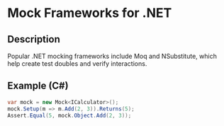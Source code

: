 # Mock Frameworks for .NET

## Description
Popular .NET mocking frameworks include Moq and NSubstitute, which help create test doubles and verify interactions.

## Example (C#)
```csharp
var mock = new Mock<ICalculator>();
mock.Setup(m => m.Add(2, 3)).Returns(5);
Assert.Equal(5, mock.Object.Add(2, 3));
```
